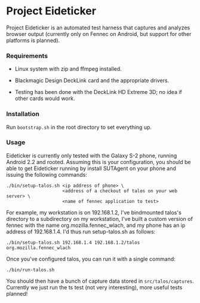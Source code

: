 Project Eideticker
==================

Project Eideticker is an automated test harness that captures and analyzes
browser output (currently only on Fennec on Android, but support for other
platforms is planned).

### Requirements

* Linux system with zip and ffmpeg installed.

* Blackmagic Design DeckLink card and the appropriate drivers.

 * Testing has been done with the DeckLink HD Extreme 3D; no idea if other
   cards would work.


### Installation

Run `bootstrap.sh` in the root directory to set everything up.

### Usage

Eideticker is currently only tested with the Galaxy S-2 phone, running
Android 2.2 and rooted. Assuming this is your configuration, you should be
able to get Eideticker running by install SUTAgent on your phone and issuing
the following commands:

    ./bin/setup-talos.sh <ip address of phone> \
                         <address of a checkout of talos on your web server> \
                         <name of fennec application to test>

For example, my workstation is on 192.168.1.2, I've bindmounted talos's
directory to a subdirectory on my workstation, I've built a custom version
of fennec with the name org.mozilla.fennec_wlach, and my phone has an ip
address of 192.168.1.4. I'd thus run setup-talos.sh as follows:

    ./bin/setup-talos.sh 192.168.1.4 192.168.1.2/talos org.mozilla.fennec_wlach

Once you've configured talos, you can run it with a single command:

    ./bin/run-talos.sh

You should then have a bunch of capture data stored in `src/talos/captures`.
Currently we just run the ts test (not very interesting), more useful tests
planned!
